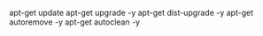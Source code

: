 apt-get update
apt-get upgrade -y
apt-get dist-upgrade -y
apt-get autoremove -y
apt-get autoclean -y
